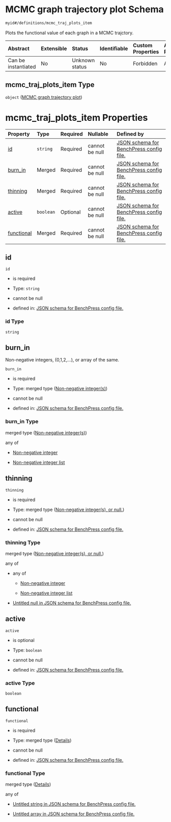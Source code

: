 # MCMC graph trajectory plot Schema

```txt
myid#/definitions/mcmc_traj_plots_item
```

Plots the functional value of each graph in a MCMC trajctory.

| Abstract            | Extensible | Status         | Identifiable | Custom Properties | Additional Properties | Access Restrictions | Defined In                                                       |
| :------------------ | :--------- | :------------- | :----------- | :---------------- | :-------------------- | :------------------ | :--------------------------------------------------------------- |
| Can be instantiated | No         | Unknown status | No           | Forbidden         | Allowed               | none                | [config.schema.json*](config.schema.json "open original schema") |

## mcmc_traj_plots_item Type

`object` ([MCMC graph trajectory plot](config-definitions-mcmc-graph-trajectory-plot.md))

# mcmc_traj_plots_item Properties

| Property                  | Type      | Required | Nullable       | Defined by                                                                                                                                                                       |
| :------------------------ | :-------- | :------- | :------------- | :------------------------------------------------------------------------------------------------------------------------------------------------------------------------------- |
| [id](#id)                 | `string`  | Required | cannot be null | [JSON schema for BenchPress config file.](config-definitions-mcmc-graph-trajectory-plot-properties-id.md "myid#/definitions/mcmc_traj_plots_item/properties/id")                 |
| [burn_in](#burn_in)       | Merged    | Required | cannot be null | [JSON schema for BenchPress config file.](config-definitions-non-negative-integers.md "myid#/definitions/mcmc_traj_plots_item/properties/burn_in")                               |
| [thinning](#thinning)     | Merged    | Required | cannot be null | [JSON schema for BenchPress config file.](config-definitions-non-negative-integers-or-null.md "myid#/definitions/mcmc_traj_plots_item/properties/thinning")                      |
| [active](#active)         | `boolean` | Optional | cannot be null | [JSON schema for BenchPress config file.](config-definitions-mcmc-graph-trajectory-plot-properties-active.md "myid#/definitions/mcmc_traj_plots_item/properties/active")         |
| [functional](#functional) | Merged    | Required | cannot be null | [JSON schema for BenchPress config file.](config-definitions-mcmc-graph-trajectory-plot-properties-functional.md "myid#/definitions/mcmc_traj_plots_item/properties/functional") |

## id



`id`

*   is required

*   Type: `string`

*   cannot be null

*   defined in: [JSON schema for BenchPress config file.](config-definitions-mcmc-graph-trajectory-plot-properties-id.md "myid#/definitions/mcmc_traj_plots_item/properties/id")

### id Type

`string`

## burn_in

Non-negative integers, (0,1,2,...), or array of the same.

`burn_in`

*   is required

*   Type: merged type ([Non-negative integer(s)](config-definitions-non-negative-integers.md))

*   cannot be null

*   defined in: [JSON schema for BenchPress config file.](config-definitions-non-negative-integers.md "myid#/definitions/mcmc_traj_plots_item/properties/burn_in")

### burn_in Type

merged type ([Non-negative integer(s)](config-definitions-non-negative-integers.md))

any of

*   [Non-negative integer](config-definitions-non-negative-integers-anyof-non-negative-integer.md "check type definition")

*   [Non-negative integer list](config-definitions-non-negative-integers-anyof-non-negative-integer-list.md "check type definition")

## thinning



`thinning`

*   is required

*   Type: merged type ([Non-negative integer(s), or null.](config-definitions-non-negative-integers-or-null.md))

*   cannot be null

*   defined in: [JSON schema for BenchPress config file.](config-definitions-non-negative-integers-or-null.md "myid#/definitions/mcmc_traj_plots_item/properties/thinning")

### thinning Type

merged type ([Non-negative integer(s), or null.](config-definitions-non-negative-integers-or-null.md))

any of

*   any of

    *   [Non-negative integer](config-definitions-non-negative-integers-anyof-non-negative-integer.md "check type definition")

    *   [Non-negative integer list](config-definitions-non-negative-integers-anyof-non-negative-integer-list.md "check type definition")

*   [Untitled null in JSON schema for BenchPress config file.](config-definitions-non-negative-integers-or-null-anyof-1.md "check type definition")

## active



`active`

*   is optional

*   Type: `boolean`

*   cannot be null

*   defined in: [JSON schema for BenchPress config file.](config-definitions-mcmc-graph-trajectory-plot-properties-active.md "myid#/definitions/mcmc_traj_plots_item/properties/active")

### active Type

`boolean`

## functional



`functional`

*   is required

*   Type: merged type ([Details](config-definitions-mcmc-graph-trajectory-plot-properties-functional.md))

*   cannot be null

*   defined in: [JSON schema for BenchPress config file.](config-definitions-mcmc-graph-trajectory-plot-properties-functional.md "myid#/definitions/mcmc_traj_plots_item/properties/functional")

### functional Type

merged type ([Details](config-definitions-mcmc-graph-trajectory-plot-properties-functional.md))

any of

*   [Untitled string in JSON schema for BenchPress config file.](config-definitions-mcmc-graph-trajectory-plot-properties-functional-anyof-0.md "check type definition")

*   [Untitled array in JSON schema for BenchPress config file.](config-definitions-mcmc-graph-trajectory-plot-properties-functional-anyof-1.md "check type definition")
